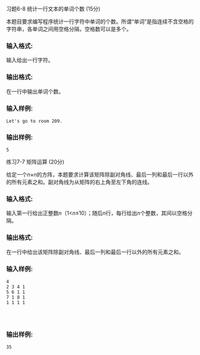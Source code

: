 习题6-8 统计一行文本的单词个数 (15分)

本题目要求编写程序统计一行字符中单词的个数。所谓“单词”是指连续不含空格的字符串，各单词之间用空格分隔，空格数可以是多个。

### 输入格式:

输入给出一行字符。

### 输出格式:

在一行中输出单词个数。

### 输入样例:

```in
Let's go to room 209.
```

### 输出样例:

```
5
```



练习7-7 矩阵运算 (20分)

给定一个*n*×*n*的方阵，本题要求计算该矩阵除副对角线、最后一列和最后一行以外的所有元素之和。副对角线为从矩阵的右上角至左下角的连线。

### 输入格式:

输入第一行给出正整数*n*（1<*n*≤10）；随后*n*行，每行给出*n*个整数，其间以空格分隔。

### 输出格式:

在一行中给出该矩阵除副对角线、最后一列和最后一行以外的所有元素之和。

### 输入样例:

```in
4
2 3 4 1
5 6 1 1
7 1 8 1
1 1 1 1

      
    
```

### 输出样例:

```out
35
```